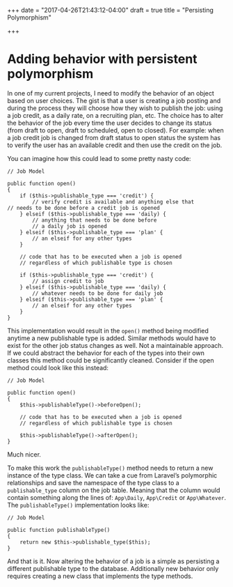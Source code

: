+++
date = "2017-04-26T21:43:12-04:00"
draft = true
title = "Persisting Polymorphism"

+++

# Adding behavior with persistent polymorphism
In one of my current projects, I need to modify the behavior of an object based on user choices. The gist is that a user is creating a job posting and during the process they will choose how they wish to publish the job: using a job credit, as a daily rate, on a recruiting plan, etc. The choice has to alter the behavior of the job every time the user decides to change its status (from draft to open, draft to scheduled, open to closed).  For example: when a job credit job is changed from draft status to open status the system has to verify the user has an available credit and then use the credit on the job.

You can imagine how this could lead to some pretty nasty code:

```
// Job Model

public function open()
{
	if ($this->publishable_type === 'credit') {
		// verify credit is available and anything else that 			// needs to be done before a credit job is opened
	} elseif ($this->publishable_type === 'daily) {
		// anything that needs to be done before
		// a daily job is opened
	} elseif ($this->publishable_type === 'plan' {
		// an elseif for any other types
	}

	// code that has to be executed when a job is opened
	// regardless of which publishable type is chosen

	if ($this->publishable_type === 'credit') {
		// assign credit to job
	} elseif ($this->publishable_type === 'daily) {
		// whatever needs to be done for daily job
	} elseif ($this->publishable_type === 'plan' {
		// an elseif for any other types
	}
}
```

This implementation would result in the `open()` method being modified anytime a new publishable type is added. Similar methods would have to exist for the other job status changes as well. Not a maintainable approach. If we could abstract the behavior for each of the types into their own classes this method could be significantly cleaned. Consider if the open method could look like this instead:

```
// Job Model

public function open()
{
	$this->publishableType()->beforeOpen();

	// code that has to be executed when a job is opened
	// regardless of which publishable type is chosen

	$this->publishableType()->afterOpen();
}
```

Much nicer. 

To make this work the `publishableType()` method needs to return a new instance of the type class.  We can take a cue from Laravel’s polymorphic relationships and save the namespace of the type class to a `publishable_type` column on the job table. Meaning that the column would contain something along the lines of: `App\Daily`, `App\Credit` or `App\Whatever`.  The `publishableType()` implementation looks like:

```
// Job Model

public function publishableType()
{
	return new $this->publishable_type($this);
}
```

And that is it. Now altering the behavior of a job is a simple as persisting a different publishable type to the database. Additionally new behavior only requires creating a new class that implements the type methods.